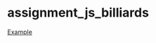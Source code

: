 assignment_js_billiards
=======================

[Example](http://htmlpreview.github.io/?https://github.com/LaMarseillaise/assignment_js_billiards/blob/master/pool.html)
